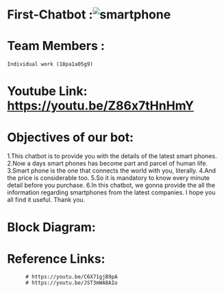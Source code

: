 # First-Chatbot :![smartphone](https://user-images.githubusercontent.com/73065802/96467747-e262c080-1248-11eb-9be4-6d7eb168f9b6.jpg)


# Team Members :
    Individual work (18pa1a05g9)

#  Youtube Link: https://youtu.be/Z86x7tHnHmY

# Objectives of our bot:
   1.This chatbot is to provide you with the details of the latest smart phones. 
   2.Now a days smart phones has become part and parcel of human life. 
   3.Smart phone is the one that connects the world with you, literally. 
   4.And the price is considerable too. 
   5.So it is mandatory to know every minute detail before you purchase. 
   6.In this chatbot, we gonna provide the all the information regarding smartphones from the latest companies. 
   I hope you all find it useful.
   Thank you.

# Block Diagram: 

# Reference Links:
          # https://youtu.be/C6X71gjB9pA
          # https://youtu.be/JST3mWA8AIo
